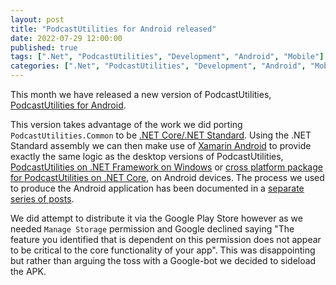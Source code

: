 ```yaml
---
layout: post
title: "PodcastUtilities for Android released"
date: 2022-07-29 12:00:00
published: true
tags: [".Net", "PodcastUtilities", "Development", "Android", "Mobile"]
categories: [".Net", "PodcastUtilities", "Development", "Android", "Mobile"]
---
```


This month we have released a new version of PodcastUtilities, [PodcastUtilities for Android][apk-url].

This version takes advantage of the work we did porting `PodcastUtilities.Common` to be [.NET Core/.NET Standard][net-platform-url]. Using the .NET Standard assembly we can then make use of [Xamarin Android][xamarin-android-url] to provide exactly the same logic as the desktop versions of PodcastUtilities,  [PodcastUtilities on .NET Framework on Windows][pu-chocolatey] or [cross platform package for PodcastUtilities on .NET Core][pucore-chocolatey], on Android devices. The process we used to produce the Android application has been documented in a [separate series of posts][part-1-url].

We did attempt to distribute it via the Google Play Store however as we needed `Manage Storage` permission and Google declined saying "The feature you identified that is dependent on this permission does not appear to be critical to the core functionality of your app". This was disappointing but rather than arguing the toss with a Google-bot we decided to sideload the APK.


[apk-url]:					https://github.com/derekwilson/PodcastUtilities/tree/master/Android/Support/_PreBuiltPackages
[part-1-url]:               /blog/2021/12/28/xamarin-android-part1
[port-url]:					/blog/2019/04/26/dotnet-multiplatform
[net-platform-url]:  		https://msdn.microsoft.com/en-us/magazine/mt842506.aspx
[xamarin-android-url]:      https://docs.microsoft.com/en-us/xamarin/android/
[pu-chocolatey]:        https://community.chocolatey.org/packages/podcastutilities
[pucore-chocolatey]:    https://community.chocolatey.org/packages/podcastutilities-core



